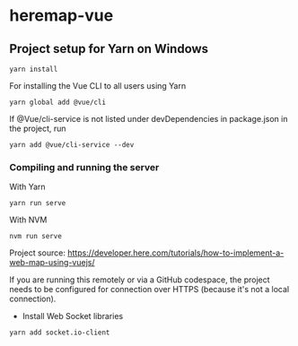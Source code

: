 # heremap-vue

## Project setup for Yarn on Windows
```
yarn install
```
For installing the Vue CLI to all users using Yarn
```
yarn global add @vue/cli
```

If @Vue/cli-service is not listed under devDependencies in package.json in the project, run
```
yarn add @vue/cli-service --dev
```

### Compiling and running the server
With Yarn 
```
yarn run serve 
```
With NVM
```
nvm run serve
```

Project source:
https://developer.here.com/tutorials/how-to-implement-a-web-map-using-vuejs/

If you are running this remotely or via a GitHub codespace, the project needs to be configured for connection over HTTPS (because it's not a local connection). 
- Install Web Socket libraries

``` yarn add socket.io-client ```
